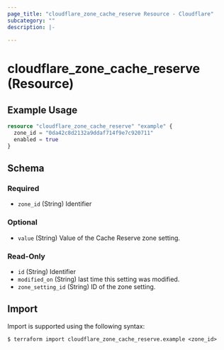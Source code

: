 ```yaml
---
page_title: "cloudflare_zone_cache_reserve Resource - Cloudflare"
subcategory: ""
description: |-
  
---
```


# cloudflare_zone_cache_reserve (Resource)



## Example Usage

```terraform
resource "cloudflare_zone_cache_reserve" "example" {
  zone_id = "0da42c8d2132a9ddaf714f9e7c920711"
  enabled = true
}
```
<!-- schema generated by tfplugindocs -->
## Schema

### Required

- `zone_id` (String) Identifier

### Optional

- `value` (String) Value of the Cache Reserve zone setting.

### Read-Only

- `id` (String) Identifier
- `modified_on` (String) last time this setting was modified.
- `zone_setting_id` (String) ID of the zone setting.

## Import

Import is supported using the following syntax:

```shell
$ terraform import cloudflare_zone_cache_reserve.example <zone_id>
```
